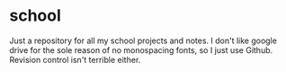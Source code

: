 # school
Just a repository for all my school projects and notes. I don't like google drive for the sole reason of no monospacing fonts, so I just use Github. Revision control isn't terrible either.
